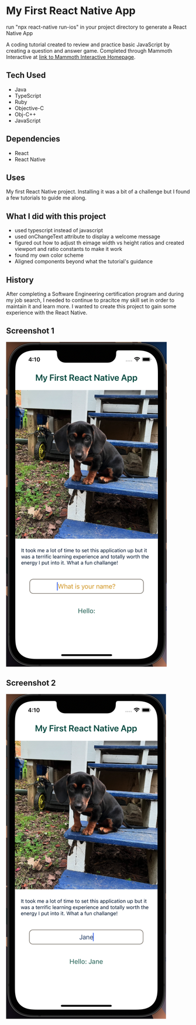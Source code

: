 # My First React Native App

run "npx react-native run-ios" in your project directory to generate a React Native App

A coding tutorial created to review and practice basic JavaScript by creating a question and answer game. Completed through Mammoth Interactive at [link to Mammoth Interactive Homepage](https://training.mammothinteractive.com/courses).

## Tech Used
- Java
- TypeScript
- Ruby
- Objective-C
- Obj-C++
- JavaScript

## Dependencies
- React
- React Native

## Uses
My first React Native project. Installing it was a bit of a challenge but I found a few tutorials to guide me along.

## What I did with this project
- used typescript instead of javascript
- used onChangeText attribute to display a welcome message
- figured out how to adjust th eimage width vs height ratios and created viewport and ratio constants to make it work
- found my own color scheme
- Aligned components beyond what the tutorial's guidance

## History
After completing a Software Engineering certification program and during my job search, I needed to continue to pracitce my skill set in order to maintain it and learn more. I wanted to create this project to gain some experience with the React Native.

## Screenshot 1
![Desktop stipet of HTML file](images/RNImage1.png)

## Screenshot 2
![Desktop stipet of HTML file](images/RNImage2.png)
